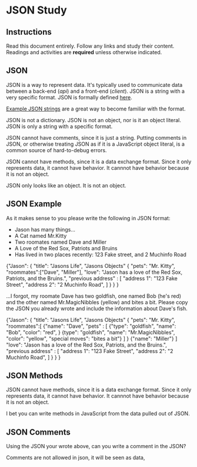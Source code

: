 # JSON Study

## Instructions

Read this document entirely. Follow any links and study their content. Readings
and activities are **required** unless otherwise indicated.

## JSON

JSON is a way to represent data. It's typically used to communicate data between
a back-end (*api*) and a front-end (*client*). JSON is a string with a very
specific format. JSON is formally defined [here](http://www.json.org/).

[Example JSON strings](http://json.org/example.html) are a great way to become
familiar with the format.

JSON is not a dictionary. JSON is not an object, nor is it an object literal.
JSON is only a string with a specific format.

JSON cannot have comments, since it is just a string. Putting comments in JSON,
or otherwise treating JSON as if it is a JavaScript object literal, is a common
source of hard-to-debug errors.

JSON cannot have methods, since it is a data exchange format. Since it only
represents data, it cannot have behavior. It cannnot have behavior because it is
not an object.

JSON only looks like an object. It is not an object.

## JSON Example

As it makes sense to you please write the following in JSON format:

-  Jason has many things...
- A Cat named Mr.Kitty
- Two roomates named Dave and Miller
- A Love of the Red Sox, Patriots and Bruins
- Has lived in two places recently: 123 Fake street, and 2 Muchinfo Road

{"Jason":  {
  "title": "Jasons Life",
   "Jasons Objects" {
    "pets": "Mr. Kitty",
    "roommates":["Dave", "Miller"],
    "love": "Jason has a love of the Red Sox, Patriots, and the Bruins.",
    "previous address" : [
      "address 1": "123 Fake Street",
      "address 2": "2 Muchinfo Road",
      ]
      }
    }
  }



...I forgot, my roomate Dave has two goldfish, one named Bob (he's red) and the
other named Mr.MagicNibbles (yellow) and bites a bit. Please copy the JSON you
already wrote and include the information about Dave's fish.

{"Jason":  {
  "title": "Jasons Life",
   "Jasons Objects" {
    "pets": "Mr. Kitty",
    "roommates":[
      {"name": "Dave",
       "pets"  : [
                  {"type": "goldfish",
                  "name": "Bob",
                  "color": "red",
                  }
                  {type": "goldfish",
                  "name": "Mr.MagicNibbles",
                  "color": "yellow",
                  "special moves": "bites a bit"}
                ]
                }
      {"name": "Miller"}
      ]
    "love": "Jason has a love of the Red Sox, Patriots, and the Bruins.",
    "previous address" : [
      "address 1": "123 Fake Street",
      "address 2": "2 Muchinfo Road",
      ]
      }
    }
  }

## JSON Methods

JSON cannot have methods, since it is a data exchange format. Since it only
represents data, it cannot have behavior. It cannnot have behavior because it is
not an object.

I bet you can write methods in JavaScript from the data pulled out of JSON.



## JSON Comments

Using the JSON your wrote above, can you write a comment in the JSON?

Comments are not allowed  in json, it will be seen as data,
